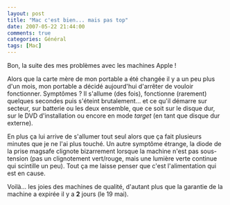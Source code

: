 ```yaml
---
layout: post
title: "Mac c'est bien... mais pas top"
date: 2007-05-22 21:44:00
comments: true
categories: Général
tags: [Mac]
---
```

Bon, la suite des mes problèmes avec les machines Apple !

Alors que la carte mère de mon portable a été changée il y a un peu plus d'un mois, mon portable a décidé aujourd'hui d'arrêter de vouloir fonctionner. Symptômes ? Il s'allume (des fois), fonctionne (rarement) quelques secondes puis s'éteint brutalement... et ce qu'il démarre sur secteur, sur batterie ou les deux ensemble, que ce soit sur le disque dur, sur le DVD d'installation ou encore en mode _target_ (en tant que disque dur externe).

En plus ça lui arrive de s'allumer tout seul alors que ça fait plusieurs minutes que je ne l'ai plus touché. Un autre symptôme étrange, la diode de la prise magsafe clignote bizarrement lorsque la machine n'est pas sous-tension (pas un clignotement vert/rouge, mais une lumière verte continue qui scintille un peu). Tout ça me laisse penser que c'est l'alimentation qui est en cause.

Voilà... les joies des machines de qualité, d'autant plus que la garantie de la machine a expirée il y a __2__ jours (le 19 mai).
